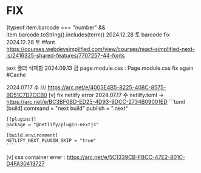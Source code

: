 # FIX
(typeof item.barcode === "number" && item.barcode.toString().includes(term)) 2024.12.28 토 barcode fix
 2024.12.28 토
#font
https://courses.webdevsimplified.com/view/courses/react-simplified-next-js/2416325-shared-features/7707257-44-fonts


text 폴더 삭제함
2024.09.13 금
page.module.css : Page.module.css fix again
#Cache
<!--getItemLimited() lesson13::11:28-->

2024.07.17 수 /// https://arc.net/e/4003E4B5-8225-408C-8575-9D51C7D7CCB0
[v] fix netlify error 2024.07.17 수
netlify.toml → https://arc.net/e/BC3BF0BD-ED25-4D93-9DCC-2734B09001ED
	```toml
	[build]
  	command = "next build"
  	publish = ".next"

	[[plugins]]
  	package = "@netlify/plugin-nextjs"

	[build.environment]
  	NETLIFY_NEXT_PLUGIN_SKIP = "true"
	```
[v] css container errer : https://arc.net/e/5C1339CB-FBCC-47E2-801C-D4FA30413727